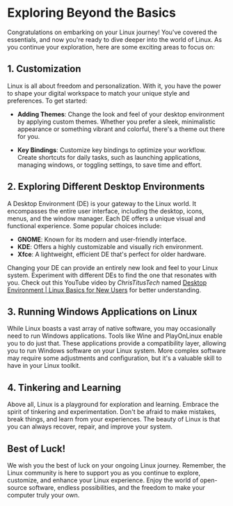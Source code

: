 # Exploring Beyond the Basics

Congratulations on embarking on your Linux journey! You've covered the essentials, and now you're ready to dive deeper into the world of Linux. As you continue your exploration, here are some exciting areas to focus on:

## **1. Customization**

Linux is all about freedom and personalization. With it, you have the power to shape your digital workspace to match your unique style and preferences. To get started:

- **Adding Themes**: Change the look and feel of your desktop environment by applying custom themes. Whether you prefer a sleek, minimalistic appearance or something vibrant and colorful, there's a theme out there for you.

- **Key Bindings**: Customize key bindings to optimize your workflow. Create shortcuts for daily tasks, such as launching applications, managing windows, or toggling settings, to save time and effort.

## **2. Exploring Different Desktop Environments**

A Desktop Environment (DE) is your gateway to the Linux world. It encompasses the entire user interface, including the desktop, icons, menus, and the window manager. Each DE offers a unique visual and functional experience. Some popular choices include:

- **GNOME**: Known for its modern and user-friendly interface.
- **KDE**: Offers a highly customizable and visually rich environment.
- **Xfce**: A lightweight, efficient DE that's perfect for older hardware.

Changing your DE can provide an entirely new look and feel to your Linux system. Experiment with different DEs to find the one that resonates with you.
Check out this YouTube video by *ChrisTitusTech* named [Desktop Environment | Linux Basics for New Users](https://youtu.be/2sBsxrWD9to?si=LU3-QTVe8YsY77LM) for better understanding.

## **3. Running Windows Applications on Linux**

While Linux boasts a vast array of native software, you may occasionally need to run Windows applications. Tools like Wine and PlayOnLinux enable you to do just that. These applications provide a compatibility layer, allowing you to run Windows software on your Linux system. More complex software may require some adjustments and configuration, but it's a valuable skill to have in your Linux toolkit.

## **4. Tinkering and Learning**

Above all, Linux is a playground for exploration and learning. Embrace the spirit of tinkering and experimentation. Don't be afraid to make mistakes, break things, and learn from your experiences. The beauty of Linux is that you can always recover, repair, and improve your system.

## **Best of Luck!**

We wish you the best of luck on your ongoing Linux journey. Remember, the Linux community is here to support you as you continue to explore, customize, and enhance your Linux experience. Enjoy the world of open-source software, endless possibilities, and the freedom to make your computer truly your own.

